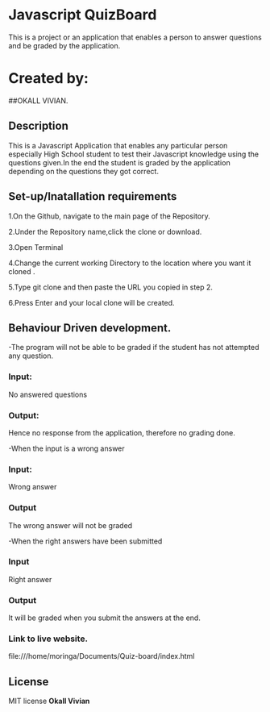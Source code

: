 # Javascript QuizBoard
This is a project or an application that enables a person to answer questions and be graded by the application.
# Created by:
##OKALL VIVIAN.
## Description
This is a Javascript Application that enables any particular person especially High School student to test their Javascript knowledge using the questions given.In the end the student is graded by the application depending on the questions they got correct.
## Set-up/Inatallation requirements
1.On the Github, navigate to the main page of the Repository.

2.Under the Repository name,click the clone or download.

3.Open Terminal

4.Change the current working Directory to the location where you want it cloned .

5.Type git clone and then paste the URL you copied in step 2.

6.Press Enter and your local clone will be created.

## Behaviour Driven development.
-The program will not be able to be graded if the student has not attempted any question.

### Input:
No answered questions

### Output:
Hence no response from the application, therefore no grading done.

-When the input is a wrong answer

### Input:
Wrong answer

### Output
The wrong answer will not be graded

-When the right answers have been submitted

### Input
Right answer

### Output
It will be graded when you submit the answers at the end.

### Link to live website.

file:///home/moringa/Documents/Quiz-board/index.html

## License
MIT license **Okall Vivian**

 
